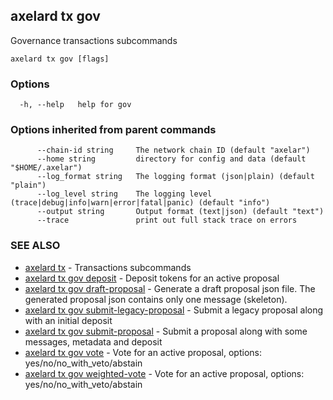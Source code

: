 ## axelard tx gov

Governance transactions subcommands

```
axelard tx gov [flags]
```

### Options

```
  -h, --help   help for gov
```

### Options inherited from parent commands

```
      --chain-id string     The network chain ID (default "axelar")
      --home string         directory for config and data (default "$HOME/.axelar")
      --log_format string   The logging format (json|plain) (default "plain")
      --log_level string    The logging level (trace|debug|info|warn|error|fatal|panic) (default "info")
      --output string       Output format (text|json) (default "text")
      --trace               print out full stack trace on errors
```

### SEE ALSO

- [axelard tx](axelard_tx.md) - Transactions subcommands
- [axelard tx gov deposit](axelard_tx_gov_deposit.md) - Deposit tokens for an active proposal
- [axelard tx gov draft-proposal](axelard_tx_gov_draft-proposal.md) - Generate a draft proposal json file. The generated proposal json contains only one message (skeleton).
- [axelard tx gov submit-legacy-proposal](axelard_tx_gov_submit-legacy-proposal.md) - Submit a legacy proposal along with an initial deposit
- [axelard tx gov submit-proposal](axelard_tx_gov_submit-proposal.md) - Submit a proposal along with some messages, metadata and deposit
- [axelard tx gov vote](axelard_tx_gov_vote.md) - Vote for an active proposal, options: yes/no/no_with_veto/abstain
- [axelard tx gov weighted-vote](axelard_tx_gov_weighted-vote.md) - Vote for an active proposal, options: yes/no/no_with_veto/abstain
